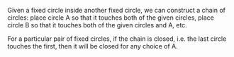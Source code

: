 Given a fixed circle inside another fixed circle, we can construct a
chain of circles: place circle A so that it touches both of the given
circles, place circle B so that it touches both of the given circles and
A, etc.

For a particular pair of fixed circles, if the chain is closed, i.e. the
last circle touches the first, then it will be closed for any choice of
A.
